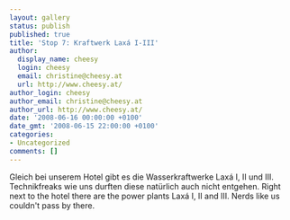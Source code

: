 ```yaml
---
layout: gallery
status: publish
published: true
title: 'Stop 7: Kraftwerk Laxá I-III'
author:
  display_name: cheesy
  login: cheesy
  email: christine@cheesy.at
  url: http://www.cheesy.at/
author_login: cheesy
author_email: christine@cheesy.at
author_url: http://www.cheesy.at/
date: '2008-06-16 00:00:00 +0100'
date_gmt: '2008-06-15 22:00:00 +0100'
categories:
- Uncategorized
comments: []
---
```

<!--:de-->Gleich bei unserem Hotel gibt es die Wasserkraftwerke Laxá I, II und III. Technikfreaks wie uns durften diese natürlich auch nicht entgehen.
<!--:--><!--:en-->Right next to the hotel there are the power plants Laxá I, II and III. Nerds like us couldn't pass by there.
<!--:-->
